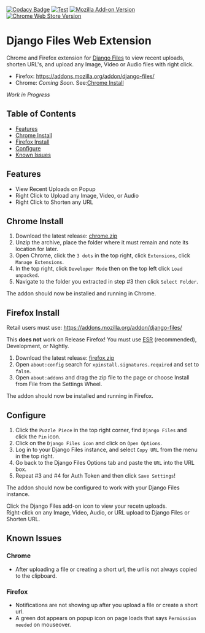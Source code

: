 [![Codacy Badge](https://app.codacy.com/project/badge/Grade/7842944ada6b4c7ebb4f9dc83ed6a654)](https://app.codacy.com/gh/django-files/web-extension/dashboard?utm_source=gh&utm_medium=referral&utm_content=&utm_campaign=Badge_grade)
[![Test](https://github.com/django-files/web-extension/actions/workflows/test.yaml/badge.svg)](https://github.com/django-files/web-extension/actions/workflows/test.yaml)
[![Mozilla Add-on Version](https://img.shields.io/amo/v/django-files?label=firefox&logo=firefox)](https://addons.mozilla.org/addon/django-files/)
[![Chrome Web Store Version](https://img.shields.io/chrome-web-store/v/abpbiefojfkekhkjnpakpekkpeibnjej?label=chrome&logo=googlechrome)](https://chrome.google.com/webstore/detail/abpbiefojfkekhkjnpakpekkpeibnjej)
# Django Files Web Extension

Chrome and Firefox extension for [Django Files](https://github.com/django-files/django-files) 
to view recent uploads, shorten URL's, and upload any Image, Video or Audio files with right click.

*   Firefox: https://addons.mozilla.org/addon/django-files/
*   Chrome: _Coming Soon._ See:[Chrome Install](#chrome-install)

_Work in Progress_

## Table of Contents

*   [Features](#features)
*   [Chrome Install](#chrome-install)
*   [Firefox Install](#firefox-install)
*   [Configure](#configure)
*   [Known Issues](#known-issues)

## Features

*   View Recent Uploads on Popup
*   Right Click to Upload any Image, Video, or Audio
*   Right Click to Shorten any URL

## Chrome Install

1.  Download the latest release: [chrome.zip](https://github.com/django-files/web-extension/releases/latest/download/chrome.zip)
1.  Unzip the archive, place the folder where it must remain and note its location for later.
1.  Open Chrome, click the `3 dots` in the top right, click `Extensions`, click `Manage Extensions`.
1.  In the top right, click `Developer Mode` then on the top left click `Load unpacked`.
1.  Navigate to the folder you extracted in step #3 then click `Select Folder`.

The addon should now be installed and running in Chrome. 

## Firefox Install

Retail users must use: https://addons.mozilla.org/addon/django-files/

This **does not** work on Release Firefox! You must use [ESR](https://www.mozilla.org/en-CA/firefox/all/#product-desktop-esr) (recommended), Development, or Nightly.

1.  Download the latest release: [firefox.zip](https://github.com/django-files/web-extension/releases/latest/download/firefox.zip)
1.  Open `about:config` search for `xpinstall.signatures.required` and set to `false`.
1.  Open `about:addons` and drag the zip file to the page or choose Install from File from the Settings Wheel.

The addon should now be installed and running in Firefox.

## Configure

1.  Click the `Puzzle Piece` in the top right corner, find `Django Files` and click the `Pin` icon.
1.  Click on the `Django Files icon` and click on `Open Options`.
1.  Log in to your Django Files instance, and select `Copy URL` from the menu in the top right.
1.  Go back to the Django Files Options tab and paste the `URL` into the URL box.
1.  Repeat #3 and #4 for Auth Token and then click `Save Settings`!

The addon should now be configured to work with your Django Files instance.

Click the Django Files add-on icon to view your recetn uploads.  
Right-click on any Image, Video, Audio, or URL upload to Django Files or Shorten URL.  

## Known Issues

### Chrome

*   After uploading a file or creating a short url, the url is not always copied to the clipboard.

### Firefox

*   Notifications are not showing up after you upload a file or create a short url.
*   A green dot appears on popup icon on page loads that says `Permission needed` on mouseover.
